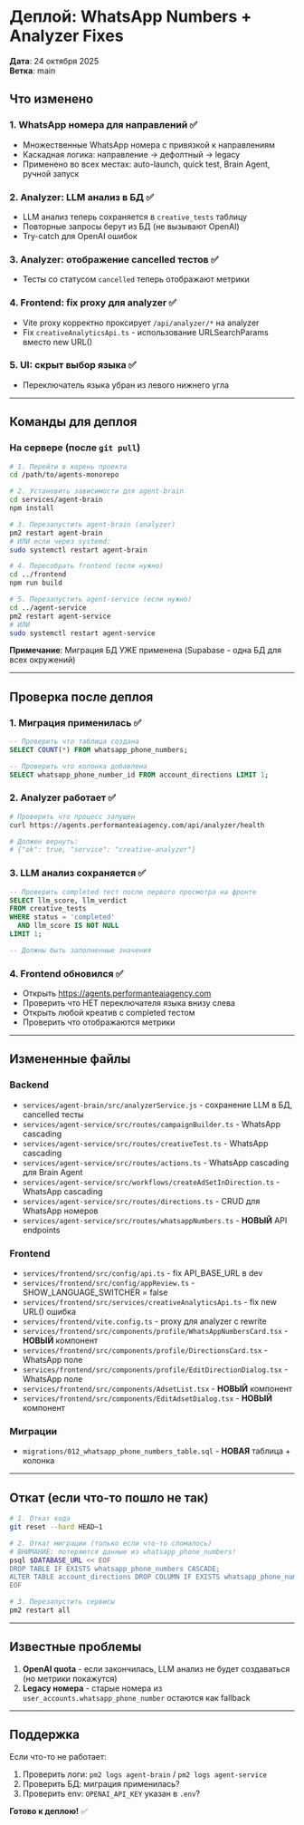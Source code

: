 # Деплой: WhatsApp Numbers + Analyzer Fixes

**Дата**: 24 октября 2025  
**Ветка**: main

## Что изменено

### 1. WhatsApp номера для направлений ✅
- Множественные WhatsApp номера с привязкой к направлениям
- Каскадная логика: направление → дефолтный → legacy
- Применено во всех местах: auto-launch, quick test, Brain Agent, ручной запуск

### 2. Analyzer: LLM анализ в БД ✅
- LLM анализ теперь сохраняется в `creative_tests` таблицу
- Повторные запросы берут из БД (не вызывают OpenAI)
- Try-catch для OpenAI ошибок

### 3. Analyzer: отображение cancelled тестов ✅
- Тесты со статусом `cancelled` теперь отображают метрики

### 4. Frontend: fix proxy для analyzer ✅
- Vite proxy корректно проксирует `/api/analyzer/*` на analyzer
- Fix `creativeAnalyticsApi.ts` - использование URLSearchParams вместо new URL()

### 5. UI: скрыт выбор языка ✅
- Переключатель языка убран из левого нижнего угла

---

## Команды для деплоя

### На сервере (после `git pull`)

```bash
# 1. Перейти в корень проекта
cd /path/to/agents-monorepo

# 2. Установить зависимости для agent-brain
cd services/agent-brain
npm install

# 3. Перезапустить agent-brain (analyzer)
pm2 restart agent-brain
# ИЛИ если через systemd:
sudo systemctl restart agent-brain

# 4. Пересобрать frontend (если нужно)
cd ../frontend
npm run build

# 5. Перезапустить agent-service (если нужно)
cd ../agent-service
pm2 restart agent-service
# ИЛИ
sudo systemctl restart agent-service
```

**Примечание**: Миграция БД УЖЕ применена (Supabase - одна БД для всех окружений)

---

## Проверка после деплоя

### 1. Миграция применилась ✅
```sql
-- Проверить что таблица создана
SELECT COUNT(*) FROM whatsapp_phone_numbers;

-- Проверить что колонка добавлена
SELECT whatsapp_phone_number_id FROM account_directions LIMIT 1;
```

### 2. Analyzer работает ✅
```bash
# Проверить что процесс запущен
curl https://agents.performanteaiagency.com/api/analyzer/health

# Должен вернуть:
# {"ok": true, "service": "creative-analyzer"}
```

### 3. LLM анализ сохраняется ✅
```sql
-- Проверить completed тест после первого просмотра на фронте
SELECT llm_score, llm_verdict 
FROM creative_tests 
WHERE status = 'completed' 
  AND llm_score IS NOT NULL
LIMIT 1;

-- Должны быть заполненные значения
```

### 4. Frontend обновился ✅
- Открыть https://agents.performanteaiagency.com
- Проверить что НЕТ переключателя языка внизу слева
- Открыть любой креатив с completed тестом
- Проверить что отображаются метрики

---

## Измененные файлы

### Backend
- `services/agent-brain/src/analyzerService.js` - сохранение LLM в БД, cancelled тесты
- `services/agent-service/src/routes/campaignBuilder.ts` - WhatsApp cascading
- `services/agent-service/src/routes/creativeTest.ts` - WhatsApp cascading  
- `services/agent-service/src/routes/actions.ts` - WhatsApp cascading для Brain Agent
- `services/agent-service/src/workflows/createAdSetInDirection.ts` - WhatsApp cascading
- `services/agent-service/src/routes/directions.ts` - CRUD для WhatsApp номеров
- `services/agent-service/src/routes/whatsappNumbers.ts` - **НОВЫЙ** API endpoints

### Frontend
- `services/frontend/src/config/api.ts` - fix API_BASE_URL в dev
- `services/frontend/src/config/appReview.ts` - SHOW_LANGUAGE_SWITCHER = false
- `services/frontend/src/services/creativeAnalyticsApi.ts` - fix new URL() ошибка
- `services/frontend/vite.config.ts` - proxy для analyzer с rewrite
- `services/frontend/src/components/profile/WhatsAppNumbersCard.tsx` - **НОВЫЙ** компонент
- `services/frontend/src/components/profile/DirectionsCard.tsx` - WhatsApp поле
- `services/frontend/src/components/profile/EditDirectionDialog.tsx` - WhatsApp поле
- `services/frontend/src/components/AdsetList.tsx` - **НОВЫЙ** компонент
- `services/frontend/src/components/EditAdsetDialog.tsx` - **НОВЫЙ** компонент

### Миграции
- `migrations/012_whatsapp_phone_numbers_table.sql` - **НОВАЯ** таблица + колонка

---

## Откат (если что-то пошло не так)

```bash
# 1. Откат кода
git reset --hard HEAD~1

# 2. Откат миграции (только если что-то сломалось)
# ВНИМАНИЕ: потеряются данные из whatsapp_phone_numbers!
psql $DATABASE_URL << EOF
DROP TABLE IF EXISTS whatsapp_phone_numbers CASCADE;
ALTER TABLE account_directions DROP COLUMN IF EXISTS whatsapp_phone_number_id;
EOF

# 3. Перезапустить сервисы
pm2 restart all
```

---

## Известные проблемы

1. **OpenAI quota** - если закончилась, LLM анализ не будет создаваться (но метрики покажутся)
2. **Legacy номера** - старые номера из `user_accounts.whatsapp_phone_number` остаются как fallback

---

## Поддержка

Если что-то не работает:
1. Проверить логи: `pm2 logs agent-brain` / `pm2 logs agent-service`
2. Проверить БД: миграция применилась?
3. Проверить env: `OPENAI_API_KEY` указан в `.env`?

**Готово к деплою!** ✅

